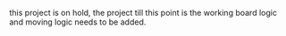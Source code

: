 this project is on hold, the project till this point is the working board logic and moving logic needs to be added.
